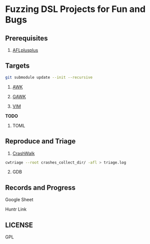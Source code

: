 # Fuzzing DSL Projects for Fun and Bugs

## Prerequisites

1. [AFLplusplus](https://github.com/AFLplusplus/AFLplusplus)

## Targets

```bash
git submodule update --init --recursive
```

1. [AWK](https://github.com/onetrueawk/awk)

2. [GAWK](https://savannah.gnu.org/projects/gawk)

3. [VIM](https://github.com/vim/vim)

**TODO**

1. TOML

## Reproduce and Triage

1. [CrashWalk](https://github.com/bnagy/crashwalk)

```bash
cwtriage --root crashes_collect_dir/ -afl > triage.log
```

2. GDB

## Records and Progress

Google Sheet

Huntr Link

## LICENSE

GPL
